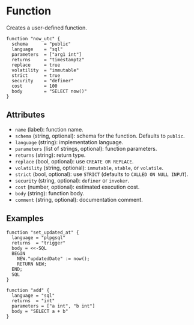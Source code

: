# Function

Creates a user-defined function.

```hcl
function "now_utc" {
  schema      = "public"
  language    = "sql"
  parameters  = ["arg1 int"]
  returns     = "timestamptz"
  replace     = true
  volatility  = "immutable"
  strict      = true
  security    = "definer"
  cost        = 100
  body        = "SELECT now()"
}
```

## Attributes
- `name` (label): function name.
- `schema` (string, optional): schema for the function. Defaults to `public`.
- `language` (string): implementation language.
- `parameters` (list of strings, optional): function parameters.
- `returns` (string): return type.
- `replace` (bool, optional): use `CREATE OR REPLACE`.
- `volatility` (string, optional): `immutable`, `stable`, or `volatile`.
- `strict` (bool, optional): use `STRICT` (defaults to `CALLED ON NULL INPUT`).
- `security` (string, optional): `definer` or `invoker`.
- `cost` (number, optional): estimated execution cost.
- `body` (string): function body.
- `comment` (string, optional): documentation comment.

## Examples

```hcl
function "set_updated_at" {
  language = "plpgsql"
  returns  = "trigger"
  body = <<-SQL
  BEGIN
    NEW."updatedDate" := now();
    RETURN NEW;
  END;
  SQL
}

function "add" {
  language = "sql"
  returns  = "int"
  parameters = ["a int", "b int"]
  body = "SELECT a + b"
}
```
